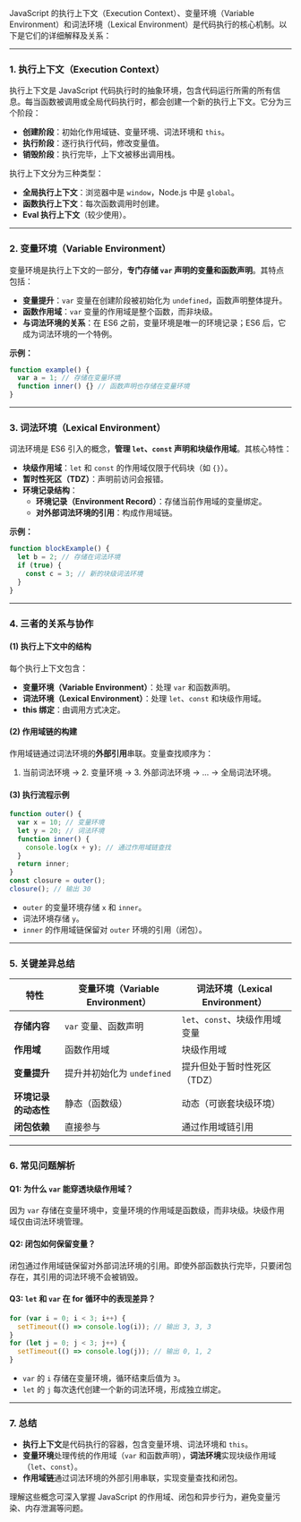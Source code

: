 JavaScript 的执行上下文（Execution Context）、变量环境（Variable Environment）和词法环境（Lexical Environment）是代码执行的核心机制。以下是它们的详细解释及关系：

---

### **1. 执行上下文（Execution Context）**
执行上下文是 JavaScript 代码执行时的抽象环境，包含代码运行所需的所有信息。每当函数被调用或全局代码执行时，都会创建一个新的执行上下文。它分为三个阶段：
- **创建阶段**：初始化作用域链、变量环境、词法环境和 `this`。
- **执行阶段**：逐行执行代码，修改变量值。
- **销毁阶段**：执行完毕，上下文被移出调用栈。

执行上下文分为三种类型：
- **全局执行上下文**：浏览器中是 `window`，Node.js 中是 `global`。
- **函数执行上下文**：每次函数调用时创建。
- **Eval 执行上下文**（较少使用）。

---

### **2. 变量环境（Variable Environment）**
变量环境是执行上下文的一部分，**专门存储 `var` 声明的变量和函数声明**。其特点包括：
- **变量提升**：`var` 变量在创建阶段被初始化为 `undefined`，函数声明整体提升。
- **函数作用域**：`var` 变量的作用域是整个函数，而非块级。
- **与词法环境的关系**：在 ES6 之前，变量环境是唯一的环境记录；ES6 后，它成为词法环境的一个特例。

**示例：**
```javascript
function example() {
  var a = 1; // 存储在变量环境
  function inner() {} // 函数声明也存储在变量环境
}
```

---

### **3. 词法环境（Lexical Environment）**
词法环境是 ES6 引入的概念，**管理 `let`、`const` 声明和块级作用域**。其核心特性：
- **块级作用域**：`let` 和 `const` 的作用域仅限于代码块（如 `{}`）。
- **暂时性死区（TDZ）**：声明前访问会报错。
- **环境记录结构**：
  - **环境记录（Environment Record）**：存储当前作用域的变量绑定。
  - **对外部词法环境的引用**：构成作用域链。

**示例：**
```javascript
function blockExample() {
  let b = 2; // 存储在词法环境
  if (true) {
    const c = 3; // 新的块级词法环境
  }
}
```

---

### **4. 三者的关系与协作**
#### **(1) 执行上下文中的结构**
每个执行上下文包含：
- **变量环境（Variable Environment）**：处理 `var` 和函数声明。
- **词法环境（Lexical Environment）**：处理 `let`、`const` 和块级作用域。
- **this 绑定**：由调用方式决定。

#### **(2) 作用域链的构建**
作用域链通过词法环境的**外部引用**串联。变量查找顺序为：
1. 当前词法环境 → 2. 变量环境 → 3. 外部词法环境 → ... → 全局词法环境。

#### **(3) 执行流程示例**
```javascript
function outer() {
  var x = 10; // 变量环境
  let y = 20; // 词法环境
  function inner() {
    console.log(x + y); // 通过作用域链查找
  }
  return inner;
}
const closure = outer();
closure(); // 输出 30
```
- `outer` 的变量环境存储 `x` 和 `inner`。
- 词法环境存储 `y`。
- `inner` 的作用域链保留对 `outer` 环境的引用（闭包）。

---

### **5. 关键差异总结**
| **特性**               | 变量环境（Variable Environment）      | 词法环境（Lexical Environment）       |
|------------------------|--------------------------------------|---------------------------------------|
| **存储内容**           | `var` 变量、函数声明                 | `let`、`const`、块级作用域变量        |
| **作用域**             | 函数作用域                           | 块级作用域                            |
| **变量提升**           | 提升并初始化为 `undefined`           | 提升但处于暂时性死区（TDZ）           |
| **环境记录的动态性**   | 静态（函数级）                       | 动态（可嵌套块级环境）                |
| **闭包依赖**           | 直接参与                             | 通过作用域链引用                      |

---

### **6. 常见问题解析**
#### **Q1: 为什么 `var` 能穿透块级作用域？**
因为 `var` 存储在变量环境中，变量环境的作用域是函数级，而非块级。块级作用域仅由词法环境管理。

#### **Q2: 闭包如何保留变量？**
闭包通过作用域链保留对外部词法环境的引用。即使外部函数执行完毕，只要闭包存在，其引用的词法环境不会被销毁。

#### **Q3: `let` 和 `var` 在 for 循环中的表现差异？**
```javascript
for (var i = 0; i < 3; i++) {
  setTimeout(() => console.log(i)); // 输出 3, 3, 3
}
for (let j = 0; j < 3; j++) {
  setTimeout(() => console.log(j)); // 输出 0, 1, 2
}
```
- `var` 的 `i` 存储在变量环境，循环结束后值为 `3`。
- `let` 的 `j` 每次迭代创建一个新的词法环境，形成独立绑定。

---

### **7. 总结**
- **执行上下文**是代码执行的容器，包含变量环境、词法环境和 `this`。
- **变量环境**处理传统的作用域（`var` 和函数声明），**词法环境**实现块级作用域（`let`、`const`）。
- **作用域链**通过词法环境的外部引用串联，实现变量查找和闭包。

理解这些概念可深入掌握 JavaScript 的作用域、闭包和异步行为，避免变量污染、内存泄漏等问题。